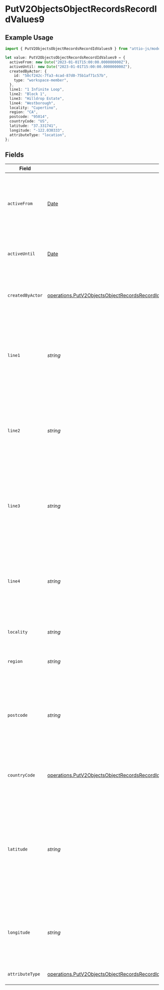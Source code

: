 # PutV2ObjectsObjectRecordsRecordIdValues9

## Example Usage

```typescript
import { PutV2ObjectsObjectRecordsRecordIdValues9 } from "attio-js/models/operations";

let value: PutV2ObjectsObjectRecordsRecordIdValues9 = {
  activeFrom: new Date("2023-01-01T15:00:00.000000000Z"),
  activeUntil: new Date("2023-01-01T15:00:00.000000000Z"),
  createdByActor: {
    id: "50cf242c-7fa3-4cad-87d0-75b1af71c57b",
    type: "workspace-member",
  },
  line1: "1 Infinite Loop",
  line2: "Block 1",
  line3: "Hilldrop Estate",
  line4: "Westborough",
  locality: "Cupertino",
  region: "CA",
  postcode: "95014",
  countryCode: "US",
  latitude: "37.331741",
  longitude: "-122.030333",
  attributeType: "location",
};
```

## Fields

| Field                                                                                                                                                                                                                                                    | Type                                                                                                                                                                                                                                                     | Required                                                                                                                                                                                                                                                 | Description                                                                                                                                                                                                                                              | Example                                                                                                                                                                                                                                                  |
| -------------------------------------------------------------------------------------------------------------------------------------------------------------------------------------------------------------------------------------------------------- | -------------------------------------------------------------------------------------------------------------------------------------------------------------------------------------------------------------------------------------------------------- | -------------------------------------------------------------------------------------------------------------------------------------------------------------------------------------------------------------------------------------------------------- | -------------------------------------------------------------------------------------------------------------------------------------------------------------------------------------------------------------------------------------------------------- | -------------------------------------------------------------------------------------------------------------------------------------------------------------------------------------------------------------------------------------------------------- |
| `activeFrom`                                                                                                                                                                                                                                             | [Date](https://developer.mozilla.org/en-US/docs/Web/JavaScript/Reference/Global_Objects/Date)                                                                                                                                                            | :heavy_check_mark:                                                                                                                                                                                                                                       | The point in time at which this value was made "active". `active_from` can be considered roughly analogous to `created_at`.                                                                                                                              | 2023-01-01T15:00:00.000000000Z                                                                                                                                                                                                                           |
| `activeUntil`                                                                                                                                                                                                                                            | [Date](https://developer.mozilla.org/en-US/docs/Web/JavaScript/Reference/Global_Objects/Date)                                                                                                                                                            | :heavy_check_mark:                                                                                                                                                                                                                                       | The point in time at which this value was deactivated. If `null`, the value is active.                                                                                                                                                                   | 2023-01-01T15:00:00.000000000Z                                                                                                                                                                                                                           |
| `createdByActor`                                                                                                                                                                                                                                         | [operations.PutV2ObjectsObjectRecordsRecordIdValuesRecordsResponse200ApplicationJSONResponseBodyData9CreatedByActor](../../models/operations/putv2objectsobjectrecordsrecordidvaluesrecordsresponse200applicationjsonresponsebodydata9createdbyactor.md) | :heavy_check_mark:                                                                                                                                                                                                                                       | The actor that created this value.                                                                                                                                                                                                                       | {<br/>"type": "workspace-member",<br/>"id": "50cf242c-7fa3-4cad-87d0-75b1af71c57b"<br/>}                                                                                                                                                                 |
| `line1`                                                                                                                                                                                                                                                  | *string*                                                                                                                                                                                                                                                 | :heavy_check_mark:                                                                                                                                                                                                                                       | The first line of the address. Note that this value is not currently represented in the UI but will be persisted and readable through API calls.                                                                                                         | 1 Infinite Loop                                                                                                                                                                                                                                          |
| `line2`                                                                                                                                                                                                                                                  | *string*                                                                                                                                                                                                                                                 | :heavy_check_mark:                                                                                                                                                                                                                                       | The second line of the address. Note that this value is not currently represented in the UI but will be persisted and readable through API calls.                                                                                                        | Block 1                                                                                                                                                                                                                                                  |
| `line3`                                                                                                                                                                                                                                                  | *string*                                                                                                                                                                                                                                                 | :heavy_check_mark:                                                                                                                                                                                                                                       | The third line of the address. Note that this value is not currently represented in the UI but will be persisted and readable through API calls.                                                                                                         | Hilldrop Estate                                                                                                                                                                                                                                          |
| `line4`                                                                                                                                                                                                                                                  | *string*                                                                                                                                                                                                                                                 | :heavy_check_mark:                                                                                                                                                                                                                                       | The fourth line of the address. Note that this value is not currently represented in the UI but will be persisted and readable through API calls.                                                                                                        | Westborough                                                                                                                                                                                                                                              |
| `locality`                                                                                                                                                                                                                                               | *string*                                                                                                                                                                                                                                                 | :heavy_check_mark:                                                                                                                                                                                                                                       | The town, neighborhood or area the location is in.                                                                                                                                                                                                       | Cupertino                                                                                                                                                                                                                                                |
| `region`                                                                                                                                                                                                                                                 | *string*                                                                                                                                                                                                                                                 | :heavy_check_mark:                                                                                                                                                                                                                                       | The state, county, province or region that the location is in.                                                                                                                                                                                           | CA                                                                                                                                                                                                                                                       |
| `postcode`                                                                                                                                                                                                                                               | *string*                                                                                                                                                                                                                                                 | :heavy_check_mark:                                                                                                                                                                                                                                       | The postcode or zip code for the location. Note that this value is not currently represented in the UI but will be persisted and readable through API calls.}                                                                                            | 95014                                                                                                                                                                                                                                                    |
| `countryCode`                                                                                                                                                                                                                                            | [operations.PutV2ObjectsObjectRecordsRecordIdValuesCountryCode](../../models/operations/putv2objectsobjectrecordsrecordidvaluescountrycode.md)                                                                                                           | :heavy_check_mark:                                                                                                                                                                                                                                       | The ISO 3166-1 alpha-2 country code for the country this location is in.                                                                                                                                                                                 | US                                                                                                                                                                                                                                                       |
| `latitude`                                                                                                                                                                                                                                               | *string*                                                                                                                                                                                                                                                 | :heavy_check_mark:                                                                                                                                                                                                                                       | The latitude of the location. Validated by the regular expression `/^[-+]?([1-8]?\d(\.\d+)?\|90(\.0+)?)$/`. Note that this value is not currently represented in the UI but will be persisted and readable through API calls.}                           | 37.331741                                                                                                                                                                                                                                                |
| `longitude`                                                                                                                                                                                                                                              | *string*                                                                                                                                                                                                                                                 | :heavy_check_mark:                                                                                                                                                                                                                                       | The longitude of the location. Validated by the regular expression `/^[-+]?(180(\.0+)?\|((1[0-7]\d)\|([1-9]?\d))(\.\d+)?)$/`                                                                                                                             | -122.030333                                                                                                                                                                                                                                              |
| `attributeType`                                                                                                                                                                                                                                          | [operations.PutV2ObjectsObjectRecordsRecordIdValuesRecordsResponse200ApplicationJSONResponseBodyData9AttributeType](../../models/operations/putv2objectsobjectrecordsrecordidvaluesrecordsresponse200applicationjsonresponsebodydata9attributetype.md)   | :heavy_check_mark:                                                                                                                                                                                                                                       | The attribute type of the value.                                                                                                                                                                                                                         | location                                                                                                                                                                                                                                                 |